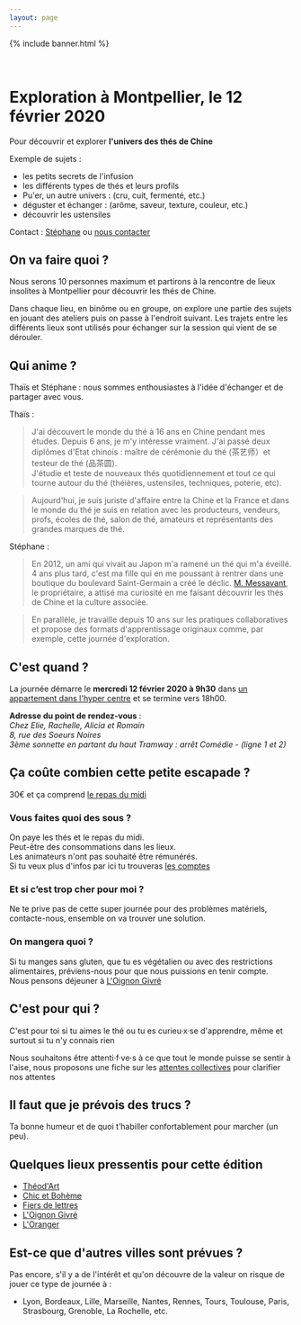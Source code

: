 ```yaml
---
layout: page
---
```

{% include banner.html %}

<br>

# Exploration à Montpellier, le 12 février 2020

Pour découvrir et explorer **l'univers des thés de Chine**

Exemple de sujets :

- les petits secrets de l'infusion
- les différents types de thés et leurs profils
- Pu'er, un autre univers : (cru, cuit, fermenté, etc.)
- déguster et échanger : (arôme, saveur, texture, couleur, etc.)
- découvrir les ustensiles
  
<!-- {% include s-inscrire.html %} -->

Contact : [Stéphane](mail:stephane.langois@scopyleft.fr) ou [nous contacter](/nous-contacter)

## On va faire quoi ?

Nous serons 10 personnes maximum et partirons à la rencontre de lieux insolites à Montpellier pour découvrir les thés de Chine.  
  
Dans chaque lieu, en binôme ou en groupe, on explore une partie des sujets en jouant des ateliers puis on passe à l'endroit suivant. Les trajets entre les différents lieux sont utilisés pour échanger sur la session qui vient de se dérouler.

## Qui anime ?

Thaïs et Stéphane : nous sommes enthousiastes à l'idée d'échanger et de partager avec vous.

Thaïs :
> J'ai découvert le monde du thé à 16 ans en Chine pendant mes études. 
> Depuis 6 ans, je m'y intéresse vraiment. J'ai passé deux diplômes d'Etat chinois : maître de cérémonie du thé (茶艺师）et testeur de thé (品茶圆).  
> J'étudie et teste de nouveaux thés quotidiennement et tout ce qui tourne autour du thé (théières, ustensiles, techniques, poterie, etc).  

> Aujourd'hui, je suis juriste d'affaire entre la Chine et la France et dans le monde du thé je suis en relation avec les producteurs, vendeurs, profs, écoles de thé, salon de thé, amateurs et représentants des grandes marques de thé.

Stéphane :
> En 2012, un ami qui vivait au Japon m'a ramené un thé qui m'a éveillé. 4 ans plus tard, c'est ma fille qui en me poussant à rentrer dans une boutique du boulevard Saint-Germain a créé le déclic. [M. Messavant](https://lelephant-larevue.fr/thematiques/chine-produit-6-grandes-familles-de-the/), le propriétaire, a attisé ma curiosité en me faisant découvrir les thés de Chine et la culture associée.  

> En parallèle, je travaille depuis 10 ans sur les pratiques collaboratives et propose des formats d'apprentissage originaux comme, par exemple, cette journée d'exploration.

## C'est quand ?

La journée démarre le **mercredi 12 février 2020 à 9h30** dans [un appartement dans l'hyper centre](https://www.openstreetmap.org/node/6407757394) et se termine vers 18h00.  

**Adresse du point de rendez-vous** :  
_Chez Elie, Rachelle, Alicia et Romain_  
_8, rue des Soeurs Noires_  
_3ème sonnette en partant du haut_
_Tramway : arrêt Comédie - (ligne 1 et 2)_  

## Ça coûte combien cette petite escapade ?

30€ et ça comprend [le repas du midi](https://danslajungle.oisiflorus.com/montpellier/l-oignon-givre.html)  

### Vous faites quoi des sous ?

On paye les thés et le repas du midi.  
Peut-être des consommations dans les lieux.  
Les animateurs n'ont pas souhaité être rémunérés.  
Si tu veux plus d'infos par ici tu trouveras [les comptes](/budget-montpellier)

### Et si c’est trop cher pour moi ?

Ne te prive pas de cette super journée pour des problèmes matériels, contacte-nous, ensemble on va trouver une solution.

### On mangera quoi ?

Si tu manges sans gluten, que tu es végétalien ou avec des restrictions alimentaires, préviens-nous pour que nous puissions en tenir compte.  
Nous pensons déjeuner à [L'Oignon Givré](https://danslajungle.oisiflorus.com/montpellier/l-oignon-givre.html)  

## C'est pour qui ?

C'est pour toi si tu aimes le thé ou tu es curieu·x·se d'apprendre, même et surtout si tu n'y connais rien
  
Nous souhaitons être attenti·f·ve·s à ce que tout le monde puisse se sentir à l'aise, nous proposons une fiche sur les [attentes collectives](https://thedechine.oisiflorus.com/attentes-collectives) pour clarifier nos attentes

## Il faut que je prévois des trucs ?

Ta bonne humeur et de quoi t’habiller confortablement pour marcher (un peu).

## Quelques lieux pressentis pour cette édition

- [Théod'Art](https://danslajungle.oisiflorus.com/montpellier/theod-art.html)
- [Chic et Bohème](https://danslajungle.oisiflorus.com/montpellier/chic-et-boheme.html)
- [Fiers de lettres](https://danslajungle.oisiflorus.com/montpellier/fiers-de-lettres.html)
- [L'Oignon Givré](https://danslajungle.oisiflorus.com/montpellier/l-oignon-givre.html)
- [L'Oranger](https://danslajungle.oisiflorus.com/montpellier/l-oranger.html)

## Est-ce que d'autres villes sont prévues ?

Pas encore, s'il y a de l'intérêt et qu'on découvre de la valeur on risque de jouer ce type de journée à :

- Lyon, Bordeaux, Lille, Marseille, Nantes, Rennes, Tours, Toulouse, Paris, Strasbourg, Grenoble, La Rochelle, etc.

